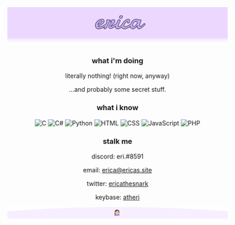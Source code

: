 <div align="center">
<img src="https://raw.githubusercontent.com/ericathesnark/ericathesnark/master/img/hero.svg" alt="hero">

### what i'm doing
literally nothing! (right now, anyway)

...and probably some secret stuff.

### what i know
<img width=48 alt="C" title="C" src="https://raw.githubusercontent.com/konpa/devicon/master/icons/c/c-original.svg"/>

<img width=48 alt="C#" title="C#" src="https://raw.githubusercontent.com/konpa/devicon/master/icons/csharp/csharp-original.svg"/>

<img width=48 alt="Python" title="Python" src="https://raw.githubusercontent.com/konpa/devicon/master/icons/python/python-original.svg"/>

<img width=48 alt="HTML" title="HTML" src="https://raw.githubusercontent.com/konpa/devicon/master/icons/html5/html5-original-wordmark.svg"/>

<img width=48 alt="CSS" title="CSS" src="https://raw.githubusercontent.com/konpa/devicon/master/icons/css3/css3-original-wordmark.svg"/>

<img width=48 alt="JavaScript" title="JavaScript" src="https://raw.githubusercontent.com/konpa/devicon/master/icons/javascript/javascript-original.svg"/>

<img width=48 alt="PHP" title="PHP... reluctantly." src="https://raw.githubusercontent.com/konpa/devicon/master/icons/php/php-plain.svg"/>

### stalk me
discord: eri.#8591

email: [erica@ericas.site][email]

twitter: [ericathesnark][twitter]

keybase: [atheri][keybase]

</div>

<img src="https://raw.githubusercontent.com/ericathesnark/ericathesnark/master/img/foot.svg" alt="footer">

<!-- hyperlinks -->
[email]: mailto:erica@ericas.site
[twitter]: https://twitter.com/ericathesnark
[keybase]: https://keybase.io/atheri
